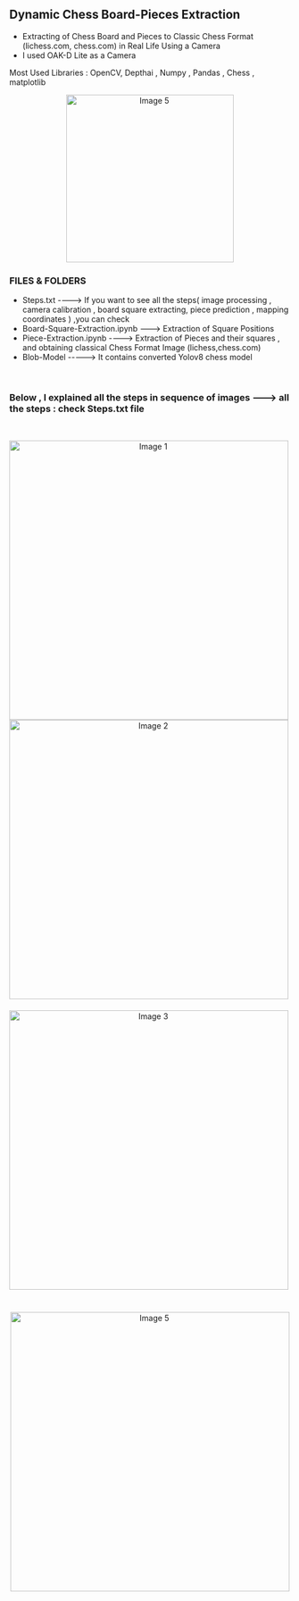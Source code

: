  


## Dynamic Chess Board-Pieces Extraction

* Extracting of Chess Board and Pieces to Classic Chess Format (lichess.com, chess.com) in Real Life Using a Camera
* I used OAK-D Lite as a Camera

Most Used Libraries : OpenCV, Depthai , Numpy , Pandas , Chess , matplotlib 
 

 <p align="center">
<img src="https://github.com/siromermer/Dynamic-Chess-Board-Piece-Extraction/assets/113242649/200cffa0-fa19-49fa-892b-dca6b4914e89" alt="Image 5" width="300" style="display: inline-block; ">
</p>
 



### FILES & FOLDERS
* Steps.txt ----> If you want to see all the steps( image processing , camera calibration , board square extracting, piece prediction , mapping coordinates ) ,you can check
* Board-Square-Extraction.ipynb ---> Extraction of Square Positions
* Piece-Extraction.ipynb ----> Extraction of Pieces and their squares , and obtaining classical Chess Format Image (lichess,chess.com)
* Blob-Model -----> It contains converted Yolov8 chess model  

<br>

### Below , I explained all the steps in sequence of images ---> all the steps : check Steps.txt file

<br>

<p align="center">
  <img src="https://github.com/siromermer/Dynamic-Chess-Board-Piece-Extraction/assets/113242649/0e54a33c-b7e9-4eaa-8a5a-8041e529e54f" alt="Image 1" width="500" style="display: inline-block; margin-right: 10px;">
  <img src="https://github.com/siromermer/Dynamic-Chess-Board-Piece-Extraction/assets/113242649/da070ed8-979a-436d-a0cb-de6755b4b4d4" alt="Image 2" width="500" style="display: inline-block; margin-right: 10px;">
  <img src="https://github.com/siromermer/Dynamic-Chess-Board-Piece-Extraction/assets/113242649/2f7e52f1-ad8c-42d0-a5b4-3a768c6f435b" alt="Image 3" width="500" style="display: inline-block; padding-top: 20px; padding-bottom: 20px; margin-right: 10px;">
  <img src="https://github.com/siromermer/Dynamic-Chess-Board-Piece-Extraction/assets/113242649/ec66ecab-f30c-41f8-b543-4080facddd9c" alt="Image 5" width="500" style="display: inline-block; padding-top: 20px; padding-bottom: 20px;">
</p>

 
